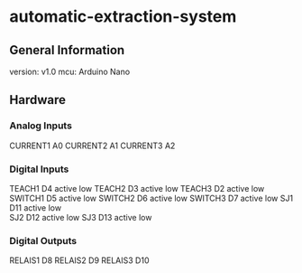 # automatic-extraction-system

## General Information
version: v1.0
mcu: Arduino Nano



## Hardware

### Analog Inputs
CURRENT1    A0
CURRENT2    A1
CURRENT3    A2

### Digital Inputs
TEACH1      D4    active low
TEACH2      D3    active low
TEACH3      D2    active low
SWITCH1     D5    active low
SWITCH2     D6    active low
SWITCH3     D7    active low
SJ1         D11   active low  
SJ2         D12   active low
SJ3         D13   active low

### Digital Outputs
RELAIS1     D8
RELAIS2     D9
RELAIS3     D10